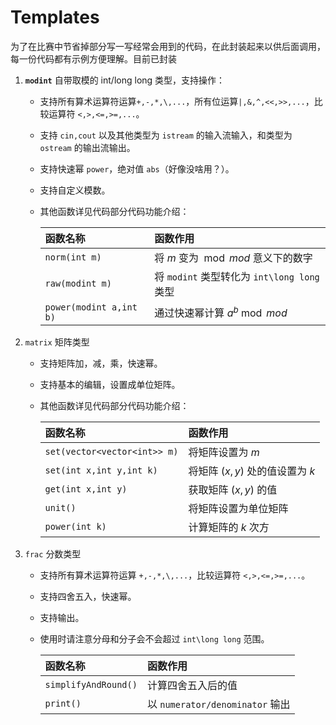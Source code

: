 # Templates

为了在比赛中节省掉部分写一写经常会用到的代码，在此封装起来以供后面调用，每一份代码都有示例方便理解。目前已封装

1. **`modint`** 自带取模的 int/long long 类型，支持操作：
   
   - 支持所有算术运算符运算`+,-,*,\,...`，所有位运算`|,&,^,<<,>>,...`，比较运算符 `<,>,<=,>=,...`。
   - 支持  `cin,cout` 以及其他类型为 `istream` 的输入流输入，和类型为 `ostream` 的输出流输出。
   - 支持快速幂 `power`，绝对值 `abs`（好像没啥用？）。
   - 支持自定义模数。
   - 其他函数详见代码部分代码功能介绍：
     
     | 函数名称                | 函数作用                                     |
     | :---------------------- | :------------------------------------------- |
     | `norm(int m)`           | 将 $m$ 变为 $\bmod mod$ 意义下的数字         |
     | `raw(modint m)`         | 将 `modint` 类型转化为 `int\long long ` 类型 |
     | `power(modint a,int b)` | 通过快速幂计算 $a^b \bmod mod$               |

2. `matrix` 矩阵类型

    - 支持矩阵加，减，乘，快速幂。

    - 支持基本的编辑，设置成单位矩阵。

    - 其他函数详见代码部分代码功能介绍：

        | 函数名称                     | 函数作用                        |
        | :--------------------------- | :------------------------------ |
        | `set(vector<vector<int>> m)` | 将矩阵设置为 $m$                |
        | `set(int x,int y,int k)`     | 将矩阵 $(x,y)$ 处的值设置为 $k$ |
        | `get(int x,int y)`           | 获取矩阵 $(x,y)$ 的值           |
        | `unit()`                     | 将矩阵设置为单位矩阵            |
        | `power(int k)`               | 计算矩阵的 $k$ 次方             |

3. `frac` 分数类型

    - 支持所有算术运算符运算 `+,-,*,\,...`，比较运算符 `<,>,<=,>=,...`。

    - 支持四舍五入，快速幂。

    - 支持输出。

    - 使用时请注意分母和分子会不会超过 `int\long long` 范围。

        | 函数名称             | 函数作用                        |
        | :------------------- | :------------------------------ |
        | `simplifyAndRound()` | 计算四舍五入后的值              |
        | `print()`            | 以 `numerator/denominator` 输出 |
        
        